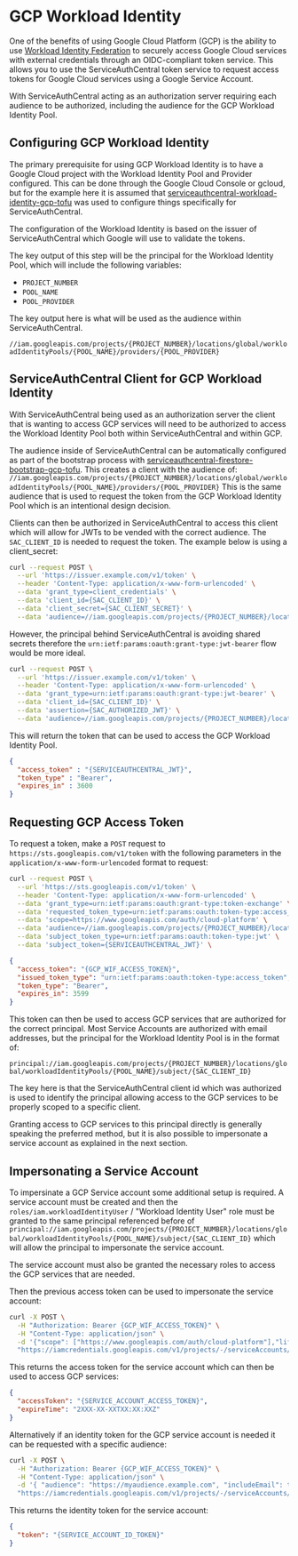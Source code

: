 # GCP Workload Identity

One of the benefits of using Google Cloud Platform (GCP) is the ability to use [Workload Identity Federation](https://cloud.google.com/iam/docs/workload-identity-federation) to securely access Google Cloud services with external credentials through an OIDC-compliant token service.  This allows you to use the ServiceAuthCentral token service to request access tokens for Google Cloud services using a Google Service Account.

With ServiceAuthCentral acting as an authorization server requiring each audience to be authorized, including the audience for the GCP Workload Identity Pool.

## Configuring GCP Workload Identity

The primary prerequisite for using GCP Workload Identity is to have a Google Cloud project with the Workload Identity Pool and Provider configured.  This can be done through the Google Cloud Console or gcloud, but for the example here it is assumed that [serviceauthcentral-workload-identity-gcp-tofu](https://github.com/UnitVectorY-Labs/serviceauthcentral-workload-identity-gcp-tofu) was used to configure things specifically for ServiceAuthCentral.

The configuration of the Workload Identity is based on the issuer of ServiceAuthCentral which Google will use to validate the tokens.

The key output of this step will be the principal for the Workload Identity Pool, which will include the following variables:

- `PROJECT_NUMBER`
- `POOL_NAME`
- `POOL_PROVIDER`

The key output here is what will be used as the audience within ServiceAuthCentral.

`//iam.googleapis.com/projects/{PROJECT_NUMBER}/locations/global/workloadIdentityPools/{POOL_NAME}/providers/{POOL_PROVIDER}`

## ServiceAuthCentral Client for GCP Workload Identity

With ServiceAuthCentral being used as an authorization server the client that is wanting to access GCP services will need to be authorized to access the Workload Identity Pool both within ServiceAuthCentral and within GCP.

The audience inside of ServiceAuthCentral can be automatically configured as part of the bootstrap process with [serviceauthcentral-firestore-bootstrap-gcp-tofu](https://github.com/UnitVectorY-Labs/serviceauthcentral-firestore-bootstrap-gcp-tofu). This creates a client with the audience of: `//iam.googleapis.com/projects/{PROJECT_NUMBER}/locations/global/workloadIdentityPools/{POOL_NAME}/providers/{POOL_PROVIDER}` This is the same audience that is used to request the token from the GCP Workload Identity Pool which is an intentional design decision.

Clients can then be authorized in ServiceAuthCentral to access this client which will allow for JWTs to be vended with the correct audience.  The `SAC_CLIENT_ID` is needed to request the token.  The example below is using a client_secret:

```bash
curl --request POST \
  --url 'https://issuer.example.com/v1/token' \
  --header 'Content-Type: application/x-www-form-urlencoded' \
  --data 'grant_type=client_credentials' \
  --data 'client_id={SAC_CLIENT_ID}' \
  --data 'client_secret={SAC_CLIENT_SECRET}' \
  --data 'audience=//iam.googleapis.com/projects/{PROJECT_NUMBER}/locations/global/workloadIdentityPools/{POOL_NAME}/providers/{POOL_PROVIDER}'
```

However, the principal behind ServiceAuthCentral is avoiding shared secrets therefore the `urn:ietf:params:oauth:grant-type:jwt-bearer` flow would be more ideal.

```bash
curl --request POST \
  --url 'https://issuer.example.com/v1/token' \
  --header 'Content-Type: application/x-www-form-urlencoded' \
  --data 'grant_type=urn:ietf:params:oauth:grant-type:jwt-bearer' \
  --data 'client_id={SAC_CLIENT_ID}' \
  --data 'assertion={SAC_AUTHORIZED_JWT}' \
  --data 'audience=//iam.googleapis.com/projects/{PROJECT_NUMBER}/locations/global/workloadIdentityPools/{POOL_NAME}/providers/{POOL_PROVIDER}'
```

This will return the token that can be used to access the GCP Workload Identity Pool.

```json
{
  "access_token" : "{SERVICEAUTHCENTRAL_JWT}",
  "token_type" : "Bearer",
  "expires_in" : 3600
}
```

## Requesting GCP Access Token

To request a token, make a `POST` request to `https://sts.googleapis.com/v1/token` with the following parameters in the `application/x-www-form-urlencoded` format to request:

```bash
curl --request POST \
  --url 'https://sts.googleapis.com/v1/token' \
  --header 'Content-Type: application/x-www-form-urlencoded' \
  --data 'grant_type=urn:ietf:params:oauth:grant-type:token-exchange' \
  --data 'requested_token_type=urn:ietf:params:oauth:token-type:access_token' \
  --data 'scope=https://www.googleapis.com/auth/cloud-platform' \
  --data 'audience=//iam.googleapis.com/projects/{PROJECT_NUMBER}/locations/global/workloadIdentityPools/{POOL_NAME}/providers/{POOL_PROVIDER}' \
  --data 'subject_token_type=urn:ietf:params:oauth:token-type:jwt' \
  --data 'subject_token={SERVICEAUTHCENTRAL_JWT}' \
```

```json
{
  "access_token": "{GCP_WIF_ACCESS_TOKEN}",
  "issued_token_type": "urn:ietf:params:oauth:token-type:access_token",
  "token_type": "Bearer",
  "expires_in": 3599
}
```

This token can then be used to access GCP services that are authorized for the correct principal. Most Service Accounts are authorized with email addresses, but the principal for the Workload Identity Pool is in the format of:

`principal://iam.googleapis.com/projects/{PROJECT_NUMBER}/locations/global/workloadIdentityPools/{POOL_NAME}/subject/{SAC_CLIENT_ID}`

The key here is that the ServiceAuthCentral client id which was authorized is used to identify the principal allowing access to the GCP services to be properly scoped to a specific client.

Granting access to GCP services to this principal directly is generally speaking the preferred method, but it is also possible to impersonate a service account as explained in the next section.

## Impersonating a Service Account

To impersinate a GCP Service account some additional setup is required.  A service account must be created and then the `roles/iam.workloadIdentityUser` / "Workload Identity User" role must be granted to the same principal referenced before of `principal://iam.googleapis.com/projects/{PROJECT_NUMBER}/locations/global/workloadIdentityPools/{POOL_NAME}/subject/{SAC_CLIENT_ID}` which will allow the principal to impersonate the service account.

The service account must also be granted the necessary roles to access the GCP services that are needed.

Then the previous access token can be used to impersonate the service account:

```bash
curl -X POST \
  -H "Authorization: Bearer {GCP_WIF_ACCESS_TOKEN}" \
  -H "Content-Type: application/json" \
  -d '{"scope": ["https://www.googleapis.com/auth/cloud-platform"],"lifetime": "3600s"}' \
  "https://iamcredentials.googleapis.com/v1/projects/-/serviceAccounts/{SERVICE_ACCOUNT_EMAIL}:generateAccessToken"
```

This returns the access token for the service account which can then be used to access GCP services:

```json
{
  "accessToken": "{SERVICE_ACCOUNT_ACCESS_TOKEN}",
  "expireTime": "2XXX-XX-XXTXX:XX:XXZ"
}
```

Alternatively if an identity token for the GCP service account is needed it can be requested with a specific audience:

```bash
curl -X POST \
  -H "Authorization: Bearer {GCP_WIF_ACCESS_TOKEN}" \
  -H "Content-Type: application/json" \
  -d '{ "audience": "https://myaudience.example.com", "includeEmail": true}' \
  "https://iamcredentials.googleapis.com/v1/projects/-/serviceAccounts/{SERVICE_ACCOUNT_EMAIL}:generateIdToken"
```

This returns the identity token for the service account:

```json
{
  "token": "{SERVICE_ACCOUNT_ID_TOKEN}"
}
```
